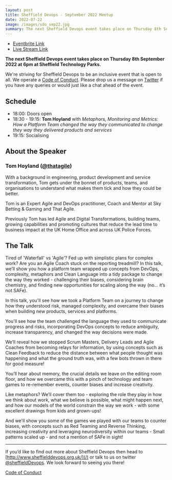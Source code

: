 ```yaml
---
layout: post
title: Sheffield Devops - September 2022 Meetup
date: 2022-07-22
image: /images/sdo_sep22.jpg
summary: The next Sheffield Devops event takes place on Thursday 8th September 2022 at 6pm at Sheffield Technology Park. Tom Hoyland will be talking about Metaphors, Monitoring and Metrics.
---
```


* [Eventbrite Link](https://www.eventbrite.co.uk/e/sheffield-devops-september-2022-tickets-391135154777)
* [Live Stream Link](https://www.youtube.com/watch?v=9EwF_RSfjp8)

**The next Sheffield Devops event takes place on Thursday 8th September 2022 at 6pm at Sheffield Technology Parks.**

We're striving for Sheffield Devops to be an inclusive event that is open to all. We operate a [Code of Conduct](http://www.sheffielddevops.org.uk/post/166824850299/code-of-conduct). Please drop us a message on [Twitter](https://twitter.com/sheffieldDevops) if you have any queries or would just like a chat ahead of the event.

## Schedule

- 18:00: Doors open
- 18:30 - 19:15: **Tom Hoyland** with *Metaphors, Monitoring and Metrics: How a Platform Team changed the way they communicated to change they way they delivered products and services*
- 19:15: Socialising

## About the Speaker

### Tom Hoyland ([@thatagile](https://twitter.com/thatagile))

With a background in engineering, product development and service transformation, Tom gets under the bonnet of products, teams, and organisations to understand what makes them tick and how they could be better.

Tom is an Expert Agile and DevOps practitioner, Coach and Mentor at Sky Betting & Gaming and That Agile.

Previously Tom has led Agile and Digital Transformations, building teams, growing capabilities and promoting cultures that reduce the lead time to business impact at the UK Home Office and across UK Police Forces.

## The Talk

Tired of 'Waterfall' vs 'Agile'? Fed up with simplistic plans for complex work? Are you an Agile Coach stuck on the reporting treadmill? In this talk, we’ll show you how a platform team wrapped up concepts from DevOps, complexity, metaphors and Clean Language into a tidy package to change the way they worked - challenging their biases, considering brain chemistry, and finding new opportunities for scaling along the way (no… it’s not SAFe).


In this talk, you'll see how we took a Platform Team on a journey to change how they understood risk, managed complexity, and overcame their biases when building new products, services and platforms.

You'll see how the team challenged the language they used to communicate progress and risks, incorporating DevOps concepts to reduce ambiguity, increase transparency, and changed the way decisions were made.

We’ll reveal how we stopped Scrum Masters, Delivery Leads and Agile Coaches from becoming relays for information, by using concepts such as Clean Feedback to reduce the distance between what people thought was happening and what the ground truth was, with a few bots thrown in there for good measure!

You’ll hear about memory, the crucial details we leave on the editing room floor, and how we overcame this with a pinch of technology and team games to re-remember events, counter biases and increase creativity.

Like metaphors? We’ll cover them too - exploring the role they play in how we think about work, what we believe is possible, what might happen next, and how our models of the world constrain the way we work - with some excellent drawings from kids and grown-ups!

And we'll show you some of the games we played with our teams to counter biases, with concepts such as Red Teaming and Reverse Thinking, increasing creativity and leveraging neurodiversity within our teams - Small patterns scaled up - and not a mention of SAFe in sight!

---

If you’d like to find out more about Sheffield Devops then head to [http://www.sheffielddevops.org.uk/](/) or talk to us on twitter [@sheffieldDevops](https://twitter.com/sheffieldDevops). We look forward to seeing you there!

[Code of Conduct](/code-of-conduct)
